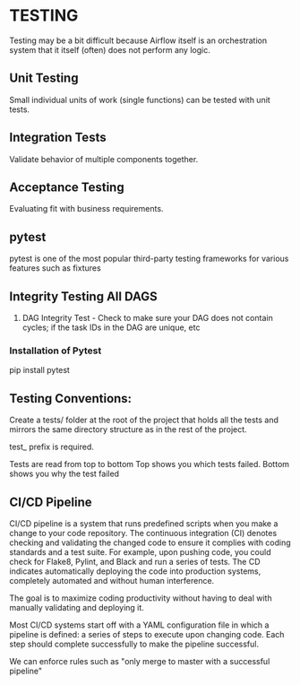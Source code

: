 # TESTING

Testing may be a bit difficult because Airflow itself is an orchestration system that it itself (often) does not perform any logic. 

## Unit Testing

Small individual units of work (single functions) can be tested with unit tests. 

## Integration Tests
Validate behavior of multiple components together.

## Acceptance Testing 
Evaluating fit with business requirements.

## pytest 
pytest is one of the most popular third-party testing frameworks for various features such as fixtures

## Integrity Testing All DAGS
1. DAG Integrity Test - Check to make sure your DAG does not contain cycles; if the task IDs in the DAG are unique, etc

### Installation of Pytest
pip install pytest

## Testing Conventions: 
Create a tests/ folder at the root of the project that holds all the tests and mirrors the same directory structure as in the rest of the project.

test_ prefix is required.

Tests are read from top to bottom
Top shows you which tests failed. Bottom shows you why the test failed

## CI/CD Pipeline 
CI/CD pipeline is a system that runs predefined scripts when you make a change to your code repository. The continuous integration (CI) denotes checking and validating the changed code to ensure it complies with coding standards and a test suite. For example, upon pushing code, you could check for Flake8, Pylint, and Black and run a series of tests. The CD indicates automatically deploying the code into production systems, completely automated and without human interference. 

The goal is to maximize coding productivity without having to deal with manually validating and deploying it.

Most CI/CD systems start off with a YAML configuration file in which a pipeline is defined: a series of steps to execute upon changing code. Each step should complete successfully to make the pipeline successful. 

We can enforce rules such as "only merge to master with a successful pipeline" 


